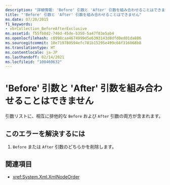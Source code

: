 ```yaml
---
description: "詳細情報: 'Before' 引数と 'After' 引数を組み合わせることはできません"
title: "'Before' 引数と 'After' 引数を組み合わせることはできません"
ms.date: 07/20/2015
f1_keywords:
- vbrCollection_BeforeAfterExclusive
ms.assetid: f55fb8d2-746d-45de-b350-5a47f83e5ab4
ms.openlocfilehash: c0998caa4674999d5e6393143d8dfd0ed01da886
ms.sourcegitcommit: 10e719780594efc781b15295e499c66f316068b8
ms.translationtype: HT
ms.contentlocale: ja-JP
ms.lasthandoff: 02/14/2021
ms.locfileid: "100460632"
---
```

# <a name="before-and-after-arguments-cannot-be-combined"></a>'Before' 引数と 'After' 引数を組み合わせることはできません

引数リストに、相互に排他的な `Before` および `After` 引数の両方が含まれます。  
  
## <a name="to-correct-this-error"></a>このエラーを解決するには  
  
1. `Before` または `After` 引数のどちらかを削除します。  
  
## <a name="see-also"></a>関連項目

- <xref:System.Xml.XmlNodeOrder>
